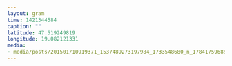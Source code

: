```yaml
---
layout: gram
time: 1421344584
caption: ""
latitude: 47.519249819
longitude: 19.082121331
media:
- media/posts/201501/10919371_1537489273197984_1733548680_n_17841759685000351.jpg
---
```

